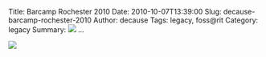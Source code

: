 Title: Barcamp Rochester 2010
Date: 2010-10-07T13:39:00
Slug: decause-barcamp-rochester-2010
Author: decause
Tags: legacy, foss@rit
Category: legacy
Summary: ![](http://foss.rit.edu/files/barcamprocflyer.png)   ... 

![](http://foss.rit.edu/files/barcamprocflyer.png)

